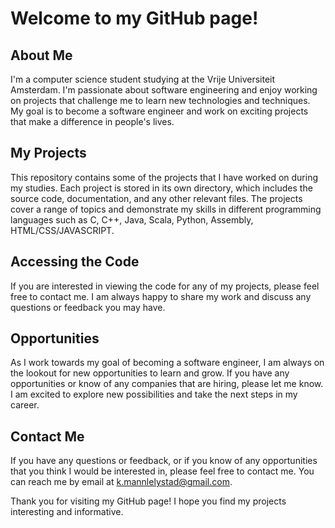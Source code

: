 # Welcome to my GitHub page!

## About Me
I'm a computer science student studying at the Vrije Universiteit Amsterdam. I'm passionate about software engineering and enjoy working on projects that challenge me to learn new technologies and techniques. My goal is to become a software engineer and work on exciting projects that make a difference in people's lives.

## My Projects
This repository contains some of the projects that I have worked on during my studies. Each project is stored in its own directory, which includes the source code, documentation, and any other relevant files. The projects cover a range of topics and demonstrate my skills in different programming languages such as C, C++, Java, Scala, Python, Assembly, HTML/CSS/JAVASCRIPT.

## Accessing the Code
If you are interested in viewing the code for any of my projects, please feel free to contact me. I am always happy to share my work and discuss any questions or feedback you may have.

## Opportunities
As I work towards my goal of becoming a software engineer, I am always on the lookout for new opportunities to learn and grow. If you have any opportunities or know of any companies that are hiring, please let me know. I am excited to explore new possibilities and take the next steps in my career.

## Contact Me
If you have any questions or feedback, or if you know of any opportunities that you think I would be interested in, please feel free to contact me. You can reach me by email at k.mannlelystad@gmail.com.

Thank you for visiting my GitHub page! I hope you find my projects interesting and informative.

